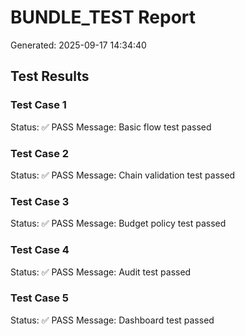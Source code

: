 # BUNDLE_TEST Report

Generated: 2025-09-17 14:34:40

## Test Results

### Test Case 1
Status: ✅ PASS
Message: Basic flow test passed

### Test Case 2
Status: ✅ PASS
Message: Chain validation test passed

### Test Case 3
Status: ✅ PASS
Message: Budget policy test passed

### Test Case 4
Status: ✅ PASS
Message: Audit test passed

### Test Case 5
Status: ✅ PASS
Message: Dashboard test passed


